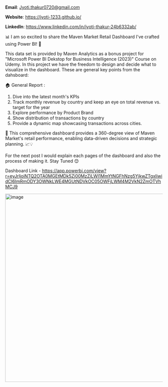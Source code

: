 **Email**: Jyoti.thakur0720@gmail.com

**Website**: https://jyoti-1233.github.io/

**LinkedIn**: https://www.linkedin.com/in/jyoti-thakur-24b6332ab/


📊 I am so excited to share the Maven Market Retail Dashboard I've crafted using Power BI! 🚀

This data set is provided by Maven Analytics as a bonus project for "Microsoft Power BI Dekstop for Business Intelligence (2023)" Course on Udemy. In this project we have the freedom to design and decide what to visualize in the dashboard. These are general key points from the dahsboard:

🏠 General Report :
1. Dive into the latest month's KPIs
2. Track monthly revenue by country and keep an eye on total revenue vs. target for the year
3. Explore performance by Product Brand
4. Show distribution of transactions by country
5. Provide a dynamic map showcasing transactions across cities.


🚀 This comprehensive dashboard provides a 360-degree view of Maven Market's retail performance, enabling data-driven decisions and strategic planning. 📈💡

For the next post I would explain each pages of the dashboard and also the process of making it. Stay Tuned 😊

Dashboard Link - https://app.powerbi.com/view?r=eyJrIjoiNTQ2OTA0MGEtMDk5Zi00MzZiLWI1MmYtNGFhNzg5YjkwZTgxIiwidCI6ImRmODY3OWNkLWE4MGUtNDVkOC05OWFjLWM4M2VkN2ZmOTVhMCJ9

<img width="600" alt="image" src="https://github.com/jyoti-1233/Power_BI_Projects/assets/131963970/ad6cd216-a6c1-47d1-ac44-daa8cc79a557">

